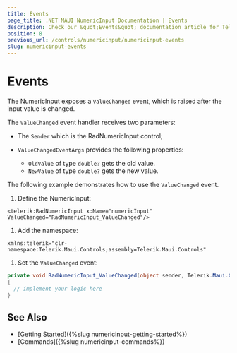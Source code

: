 ```yaml
---
title: Events
page_title: .NET MAUI NumericInput Documentation | Events
description: Check our &quot;Events&quot; documentation article for Telerik NumericInput for .NET MAUI
position: 8
previous_url: /controls/numericinput/numericinput-events
slug: numericinput-events
---
```


# Events

The NumericInput exposes a `ValueChanged` event, which is raised after the input value is changed.

The `ValueChanged` event handler receives two parameters:

* The `Sender` which is the RadNumericInput control;
* `ValueChangedEventArgs` provides the following properties:

	* `OldValue` of type `double?` gets the old value.
	* `NewValue` of type `double?` gets the new value.

The following example demonstrates how to use the `ValueChanged` event.

1. Define the NumericInput:

 ```XAML
<telerik:RadNumericInput x:Name="numericInput" ValueChanged="RadNumericInput_ValueChanged"/>
 ```

1. Add the namespace:

 ```XAML
xmlns:telerik="clr-namespace:Telerik.Maui.Controls;assembly=Telerik.Maui.Controls"
 ```

1. Set the `ValueChanged` event:

 ```C#
private void RadNumericInput_ValueChanged(object sender, Telerik.Maui.Controls.NumericInput.ValueChangedEventArgs e)
{
   // implement your logic here
}
 ```

## See Also

- [Getting Started]({%slug numericinput-getting-started%})
- [Commands]({%slug numericinput-commands%})
